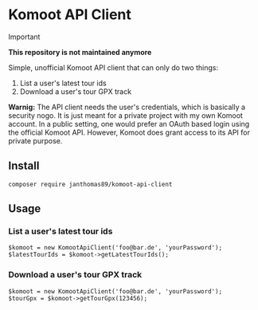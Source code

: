 # Komoot API Client
> [!IMPORTANT]  
> **This repository is not maintained anymore**

Simple, unofficial Komoot API client that can only do two things:
1) List a user's latest tour ids 
2) Download a user's tour GPX track

**Warnig:** The API client needs the user's credentials, which is basically a security nogo.
It is just meant for a private project with my own Komoot account.
In a public setting, one would prefer an OAuth based login using the official Komoot API.
However, Komoot does grant access to its API for private purpose.

## Install
`composer require janthomas89/komoot-api-client`

## Usage
### List a user's latest tour ids
```
$komoot = new KomootApiClient('foo@bar.de', 'yourPassword');
$latestTourIds = $komoot->getLatestTourIds();
```
 
### Download a user's tour GPX track
```
$komoot = new KomootApiClient('foo@bar.de', 'yourPassword');
$tourGpx = $komoot->getTourGpx(123456);
```
